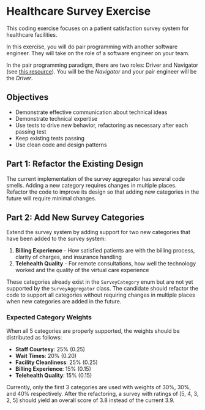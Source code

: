# Healthcare Survey Exercise

This coding exercise focuses on a patient satisfaction survey system for healthcare facilities.

In this exercise, you will do pair programming with another software engineer. They will take on the role of a software engineer on your team.

In the pair programming paradigm, there are two roles: Driver and Navigator (see [this resource](https://www.industriallogic.com/pages/cheat-sheets/pdfs/Ensemble%20Programming%20Cheat%20Sheet.pdf)). You will be the *Navigator* and your pair engineer will be the *Driver*.

## Objectives

- Demonstrate effective communication about technical ideas
- Demonstrate technical expertise
- Use tests to drive new behavior, refactoring as necessary after each passing test
- Keep existing tests passing
- Use clean code and design patterns

## Part 1: Refactor the Existing Design

The current implementation of the survey aggregator has several code smells. Adding a new category requires changes in multiple places. Refactor the code to improve its design so that adding new categories in the future will require minimal changes.

## Part 2: Add New Survey Categories

Extend the survey system by adding support for two new categories that have been added to the survey system:

1. **Billing Experience** - How satisfied patients are with the billing process, clarity of charges, and insurance handling
2. **Telehealth Quality** - For remote consultations, how well the technology worked and the quality of the virtual care experience

These categories already exist in the `SurveyCategory` enum but are not yet supported by the `SurveyAggregator` class. The candidate should refactor the code to support all categories without requiring changes in multiple places when new categories are added in the future.

### Expected Category Weights

When all 5 categories are properly supported, the weights should be distributed as follows:

- **Staff Courtesy**: 25% (0.25)
- **Wait Times**: 20% (0.20) 
- **Facility Cleanliness**: 25% (0.25)
- **Billing Experience**: 15% (0.15)
- **Telehealth Quality**: 15% (0.15)

Currently, only the first 3 categories are used with weights of 30%, 30%, and 40% respectively. After the refactoring, a survey with ratings of [5, 4, 3, 2, 5] should yield an overall score of 3.8 instead of the current 3.9.
